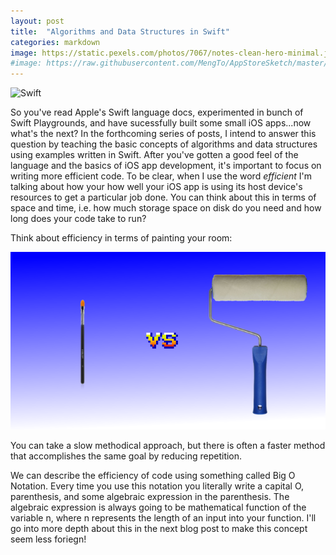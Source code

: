 ```yaml
---
layout: post
title:  "Algorithms and Data Structures in Swift"
categories: markdown
image: https://static.pexels.com/photos/7067/notes-clean-hero-minimal.jpg
#image: https://raw.githubusercontent.com/MengTo/AppStoreSketch/master/Wallpapers/Poly15.jpg
---
```



![Swift](http://airpair-blog.s3.amazonaws.com/wp-content/uploads/2014/07/swift.png)

So you've read Apple's Swift language docs, experimented in bunch of Swift Playgrounds, and have sucessfully built some small iOS apps...now what's the next?  In the forthcoming series of posts, I intend to answer this question by teaching the basic concepts of algorithms and data structures using examples written in Swift. After you've gotten a good feel of the language and the basics of iOS app development, it's important to focus on writing more efficient code.  To be clear, when I use the word *efficient* I'm talking about how your how well your iOS app is using its host device's resources to get a particular job done.  You can think about this in terms of space and time, i.e. how much storage space on disk do you need and how long does your code take to run?

Think about efficiency in terms of painting your room:

![Paint Brush vs Roller Brush](https://raw.githubusercontent.com/nathankrishnan/nathankrishnan.github.io/master/assets/article_images/brush_vs.png)

You can take a slow methodical approach, but there is often a faster method that accomplishes the same goal by reducing repetition.  


We can describe the efficiency of code using something called Big O Notation.  Every time you use this notation you literally write a capital O, parenthesis, and some algebraic expression in the parenthesis.  The algebraic expression is always going to be mathematical function of the variable n, where n represents the length of an input into your function. I'll go into more depth about this in the next blog post to make this concept seem less foriegn!





